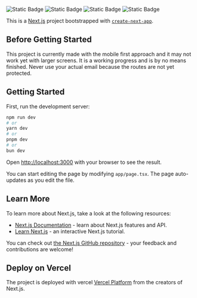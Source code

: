![Static Badge]( https://img.shields.io/badge/Tailwind_CSS-38B2AC?style=for-the-badge&logo=tailwind-css&logoColor=white)
![Static Badge]( https://img.shields.io/badge/TypeScript-007ACC?style=for-the-badge&logo=typescript&logoColor=white)
![Static Badge]( https://img.shields.io/badge/React-20232A?style=for-the-badge&logo=react&logoColor=61DAFB)
![Static Badge]( https://img.shields.io/badge/PostgreSQL-316192?style=for-the-badge&logo=postgresql&logoColor=white)

This is a [Next.js](https://nextjs.org/) project bootstrapped with [`create-next-app`](https://github.com/vercel/next.js/tree/canary/packages/create-next-app).

## Before Getting Started

This project is currently made with the mobile first approach and it may not work yet with larger screens. It is a working progress
and is by no means finished. Never use your actual email because the routes are not yet protected.


## Getting Started

First, run the development server:

```bash
npm run dev
# or
yarn dev
# or
pnpm dev
# or
bun dev
```

Open [http://localhost:3000](http://localhost:3000) with your browser to see the result.

You can start editing the page by modifying `app/page.tsx`. The page auto-updates as you edit the file.

## Learn More

To learn more about Next.js, take a look at the following resources:

- [Next.js Documentation](https://nextjs.org/docs) - learn about Next.js features and API.
- [Learn Next.js](https://nextjs.org/learn) - an interactive Next.js tutorial.

You can check out [the Next.js GitHub repository](https://github.com/vercel/next.js/) - your feedback and contributions are welcome!

## Deploy on Vercel

The project is deployed with vercel [Vercel Platform](https://vercel.com/new?utm_medium=default-template&filter=next.js&utm_source=create-next-app&utm_campaign=create-next-app-readme) from the creators of Next.js.
